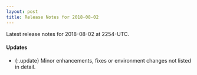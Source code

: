 ```yaml
---
layout: post
title: Release Notes for 2018-08-02
---
```


Latest release notes for 2018-08-02 at 2254-UTC.

<div class='updates' markdown='1'>

#### Updates

- {:.update} Minor enhancements, fixes or environment changes not listed in detail.

</div>


